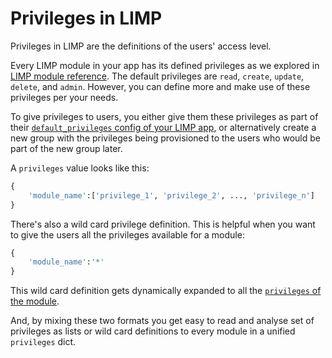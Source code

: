 # Privileges in LIMP

Privileges in LIMP are the definitions of the users' access level.

Every LIMP module in your app has its defined privileges as we explored in [LIMP module reference](/docs/api-module.md#privileges). The default privileges are `read`, `create`, `update`, `delete`, and `admin`. However, you can define more and make use of these privileges per your needs.

To give privileges to users, you either give them these privileges as part of their [`default_privileges` config of your LIMP app](/docs/api-package.md#default_privileges), or alternatively create a new group with the privileges being provisioned to the users who would be part of the new group later.

A `privileges` value looks like this:
```python
{
	'module_name':['privilege_1', 'privilege_2', ..., 'privilege_n']
}
```
There's also a wild card privilege definition. This is helpful when you want to give the users all the privileges available for a module:
```python
{
	'module_name':'*'
}
```
This wild card definition gets dynamically expanded to all the [`privileges` of the module](/docs/api-module.md#privileges).

And, by mixing these two formats you get easy to read and analyse set of privileges as lists or wild card definitions to every module in a unified `privileges` dict.